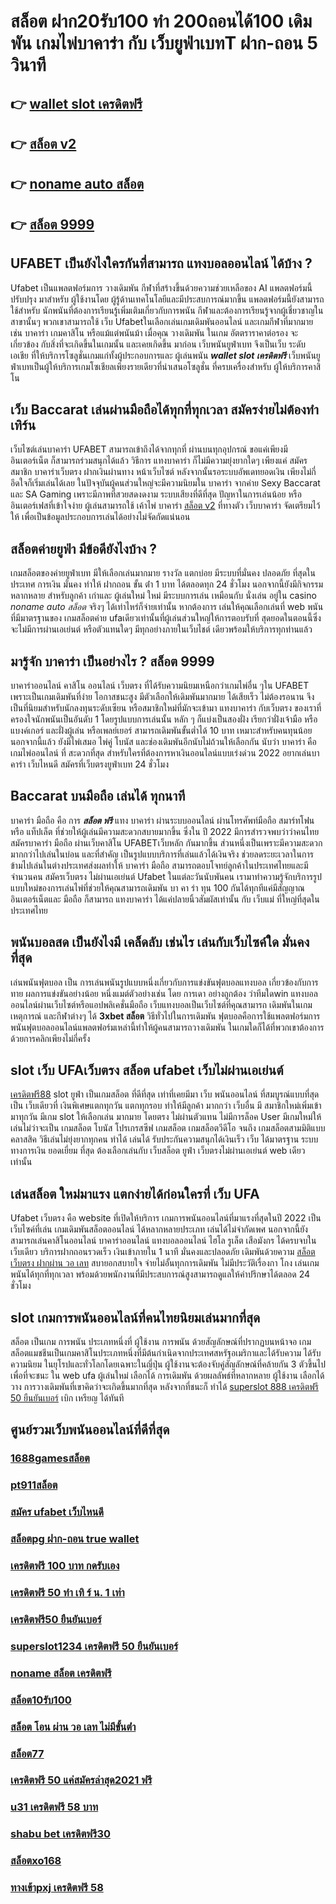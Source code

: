 # สล็อต ฝาก20รับ100 ทํา 200ถอนได้100  เดิมพัน เกมไพ่บาคาร่า  กับ เว็บยูฟ่าเบทT  ฝาก-ถอน 5 วินาที

## 👉 [wallet slot เครดิตฟรี](https://mabet.net/credit-free-50/)
## 👉 [สล็อต v2](https://mabet.net/register/)
## 👉 [noname auto สล็อต](https://mabet.net/pg-slot-credit-free/)
## 👉 [สล็อต 9999](https://member.mabet.net/?action=login)

## UFABET เป็นยังไงใครกันที่สามารถ แทงบอลออนไลน์  ได้บ้าง ?

Ufabet เป็นแพลตฟอร์มการ วางเดิมพัน กีฬาที่สร้างขึ้นด้วยความช่วยเหลือของ AI แพลตฟอร์มนี้ปรับปรุง มาสำหรับ ผู้ใช้งานโดย ผู้รู้ด้านเทคโนโลยีและมีประสบการณ์มากขึ้น แพลตฟอร์มนี้ยังสามารถใช้สำหรับ นักพนันที่ต้องการเรียนรู้เพิ่มเติมเกี่ยวกับการพนัน กีฬาและต้องการเรียนรู้จากผู้เชี่ยวชาญในสาขานั้นๆ พวกเขาสามารถใช้  เว็บ Ufabetในเลือกเล่นเกมเดิมพันออนไลน์ และเกมกีฬาที่มากมาย เช่น บาคาร่า เกมคาสิโน หรือแม้แต่พนันม้า เมื่อคุณ วางเดิมพัน ในเกม อัตตราราคาต่อรอง จะเกี่ยวข้อง กับสิ่งที่จะเกิดขึ้นในเกมนั้น และเคยเกิดขึ้น มาก่อน  เว็บพนันยูฟ่าเบท จึงเป็นเว็บ ระดับ เอเชีย ที่ให้บริการโซลูชั่นเกมแก่ทั้งผู้ประกอบการและ ผู้เล่นพนัน ***wallet slot เครดิตฟรี*** เว็บพนันยูฟ่าเบทเป็นผู้ให้บริการเกมโซเชียลเพียงรายเดียวที่นำเสนอโซลูชั่น  ที่ครบเครื่องสำหรับ ผู้ให้บริการคาสิโน 

## เว็บ Baccarat  เล่นผ่านมือถือได้ทุกที่ทุกเวลา สมัครง่ายไม่ต้องทำเทิร์น

 เว็บไซต์เล่นบาคาร่า  UFABET สามารถเข้าถึงได้จากทุกที่ ผ่านบนทุกอุปกรณ์ ขอแค่เพียงมีอินเตอร์เน็ต ก็สามารถร่วมสนุกได้แล้ว  วิธีการ  แทงบาคาร่า ก็ไม่มีความยุ่งยากใดๆ เพียงแค่ สมัครสมาชิก บาคาร่าเว็บตรง ฝากเงินผ่านทาง หน้าเว็บไซต์ หลังจากนั้นรอระบบอัพเดทยอดเงิน เพียงไม่กี่อึดใจก็เริ่มเล่นได้เลย ในปัจจุบันผู้คนส่วนใหญ่จะมีความนิยมใน บาคาร่า จากค่าย Sexy Baccarat และ SA Gaming เพราะมีภาพที่สวยสดงดงาม ระบบเสียงที่ดีที่สุด ปัญหาในการเล่นน้อย หรืออินเตอร์เฟสที่เข้าใจง่าย ผู้เล่นสามารถใช้ เค้าไพ่  บาคาร่า [สล็อต v2](https://mabet.net/pg-slot-credit-free/) ที่ทางตัว เว็บบาคาร่า จัดเตรียมไว้ให้ เพื่อเป็นข้อมูลประกอบการเล่นได้อย่างไม่จัดกัดแน่นอน 


## สล็อตค่ายยูฟ่า มีข้อดียังไงบ้าง ?
 เกมสล็อตของค่ายยูฟ่าเบท  มีให้เลือกเล่นมากมาย  รางวัล  แตกบ่อย มีระบบที่มั่นคง ปลอดภัย  ที่สุดในประเทศ การเงิน มั่นคง   ทำให้ ฝากถอน ขั้น ต่ํา 1 บาท ได้ตลอดทุก 24 ชั่วโมง นอกจากนี้ยังมีกิจกรรม หลากหลาย สำหรับลูกค้า เก่าและ ผู้เล่นใหม่ ใหม่ มีระบบการเล่น เหมือนกับ  นั่งเล่น อยู่ใน casino *noname auto สล็อต*  จริงๆ ได้เท่าไหร่ก็จ่ายเท่านั้น หากต้องการ เล่นให้คุณเลือกเล่นที่ web พนันที่มีมาตรฐานของ เกมสล็อตค่าย ufaเดียวเท่านั้นที่ผู้เล่นส่วนใหญ่ให้การตอบรับที่ สุดยอดในตอนนี้ซึ่งจะไม่มีการผ่านเอเย่นต์ หรือตัวแทนใดๆ มีทุกอย่างภายในเว็บไชต์ เดียวพร้อมให้บริการทุกท่านแล้ว

## มารู้จัก  บาคาร่า เป็นอย่างไร ? **สล็อต 9999** 

บาคาร่าออนไลน์  คาสิโน ออนไลน์ เว็บตรง  ที่ได้รับความนิยมเหนือกว่าเกมไพ่อื่น ๆใน UFABET เพราะเป็นเกมเดิมพันที่ง่าย โอกาสชนะสูง มีตัวเลือกให้เดิมพันมากมาย ได้เสียเร็ว ไม่ต้องรอนาน จึงเป็นที่นิยมสำหรับนักลงทุนระดับเซียน หรือสมาชิกใหม่ที่มักจะเข้ามา แทงบาคาร่า กับเว็บตรง ของเราที่   ครองใจนักพนันเป็นอันดับ 1  โดยรูปแบบการเล่นนั้น หลัก ๆ ก็แบ่งเป็นสองฝั่ง เรียกว่าฝั่งเจ้ามือ หรือ แบงค์เกอร์ และฝั่งผู้เล่น หรือเพลย์เยอร์ สามารถเดิมพันขั้นต่ำได้ 10 บาท เหมาะสำหรับคนทุนน้อย นอกจากนี้แล้ว ยังมีไพ่เสมอ ไพ่คู่ โบนัส และช่องเดิมพันอีกนับไม่ถ้วนให้เลือกกัน นับว่า บาคาร่า คือเกมไพ่ออนไลน์ ที่ สะดวกที่สุด  สำหรับใครที่ต้องการหาเงินออนไลน์แบบเร่งด่วน 2022 อยากเล่นบาคาร่า เว็บไหนดี สมัครที่เว็บตรงยูฟ่าเบท  24 ชั่วโมง


##  Baccarat บนมือถือ เล่นได้ ทุกนาที 

บาคาร่า มือถือ คือ การ  ***สล็อต ฟรี*** แทง  บาคาร่า ผ่านระบบออนไลน์ ผ่านโทรศัพท์มือถือ สมาร์ทโฟน หรือ แท็ปเล็ต ที่ช่วยให้ผู้เล่นมีความสะดวกสบายมากขึ้น ซึ่งใน  ปี 2022 มีการสำรวจพบว่าว่าคนไทย สมัครบาคาร่า มือถือ ผ่านเว็บคาสิโน UFABETเว็บหลัก  กันมากขึ้น ส่วนหนึ่งเป็นเพราะมีความสะดวกมากกว่าไปเล่นในบ่อน และที่สำคัญ เป็นรูปแบบบริการที่เล่นแล้วได้เงินจริง ช่วยลดระยะเวลาในการข้ามไปเล่นในต่างประเทศส่งผลทำให้ บาคาร่า มือถือ สามารถตอบโจทย์ลูกค้าในประเทศไทยและมีจำนวนคน  สมัครเว็บตรง ไม่ผ่านเอเย่นต์ Ufabet ในแต่ละวันนับพันคน เรามาทำความรู้จักบริการรูปแบบใหม่ของการเล่นไพ่ที่ช่วยให้คุณสามารถเดิมพัน   บา คา ร่า ทุน 100 กันได้ทุกทีแค่มีสัญญาณอินเตอร์เน็ตและ มือถือ ก็สามารถ แทงบาคาร่า ได้แค่ปลายนิ้วสัมผัสเท่านั้น กับ  เว็บแม่  ที่ใหญ่ที่สุดในประเทศไทย


##  พนันบอลสด  เป็นยังไงมี เคล็ดลับ เช่นไร เล่นกับเว็บไซค์ใด  มั่นคงที่สุด 

 เล่นพนันฟุตบอล เป็น การเล่นพนันรูปแบบหนึ่งเกี่ยวกับการแข่งขันฟุตบอลแทงบอล เกี่ยวข้องกับการทาย ผลการแข่งขันอย่างน้อย หนึ่งแมต์ตัวอย่างเช่น โดย การเดา อย่างถูกต้อง ว่าทีมใดwin แทงบอล ออนไลน์ผ่านเว็บไซต์หรือแอปพลิเคชั่นมือถือ เว็บแทงบอลเป็นเว็บไซต์ที่คุณสามารถ เดิมพันในเกม เหตุการณ์ และกีฬาต่างๆ ได้ **3xbet สล็อต** วิธีทั่วไปในการเดิมพัน ฟุตบอลคือการใช้แพลตฟอร์มการ พนันฟุตบอลออนไลน์แพลตฟอร์มเหล่านี้ทำให้ผู้คนสามารถวางเดิมพัน ในเกมใดก็ได้ที่พวกเขาต้องการด้วยการคลิกเพียงไม่กี่ครั้ง 

##  slot   เว็บ UFAเว็บตรง สล็อต  ufabet เว็บไม่ผ่านเอเย่นต์

 [เครดิตฟรี88](https://member.mabet.net/?action=login) slot   ยูฟ่า เป็นเกมสล็อต ที่ดีที่สุด เท่าที่เคยมีมา  เว็บ  พนันออนไลน์  ที่สมบูรณ์แบบที่สุด เป็น เว็บเดียวที่ เงินพิเศษแตกทุกวัน แตกทุกรอบ ทำให้มีลูกค้า มากกว่า เว็บอื่น มี สมาชิกใหม่เพิ่มเข้ามาทุกวัน มีเกม slot ให้เลือกเล่น มากมาย  โดยตรง  ไม่ผ่านตัวแทน ไม่มีการล็อค User  มีเกมใหม่ให้เล่นไม่ว่าจะเป็น  เกมสล็อต  โบนัส โปรเกรสซีฟ เกมสล็อต  เกมสล็อตวีดีโอ จนถึง เกมสล็อตสามมิติแบบ คลาสสิค วิธีเล่นไม่ยุ่งยากทุกคน ทำได้ เล่นได้ รับประกันความสนุกได้เงินเร็ว  เว็บ ได้มาตรฐาน ระบบทางการเงิน ยอดเยี่ยม ที่สุด ต้องเลือกเล่นกับ เว็บสล็อต   ยูฟ่า เว็บตรงไม่ผ่านเอเย่นต์    web  เดียวเท่านั้น


## เล่นสล็อต ใหม่มาแรง แตกง่ายได้ก่อนใครที่  เว็บ UFA

Ufabet เว็บตรง  คือ website ที่เปิดให้บริการ เกมการพนันออนไลน์ที่มาแรงที่สุดในปี 2022 เป็น เว็บไซค์ที่เล่น เกมเดิมพันสล็อตออนไลน์ ได้หลากหลายประเภท  เล่นได้ไม่จำกัดเพศ นอกจากนี้ยังสามารถเล่นคาสิโนออนไลน์ บาคาร่าออนไลน์ แทงบอลออนไลน์ ไฮโล รูเล็ต เสือมังกร ได้ครบจบในเว็บเดียว บริการฝากถอนรวดเร็ว  เงินเข้าภายใน  1 นาที  มั่นคงและปลอดภัย เดิมพันด้วยความ [สล็อต เว็บตรง ฝากผ่าน วอ เลท](https://mabet.net/register/) สบายอกสบายใจ  จ่ายไม่อั้นทุกการเดิมพัน ไม่มีประวัติเรื่องกา โกง เล่นเกมพนันได้ทุกที่ทุกเวลา พร้อมด้วยพนักงานที่มีประสบการณ์สูงสามารถดูแลให้คำปรึกษาได้ตลอด 24 ชั่วโมง


##  slot  เกมการพนันออนไลน์ที่คนไทยนิยมเล่นมากที่สุด

สล็อต เป็นเกม  การพนัน ประเภทหนึ่งที่ ผู้ใช้งาน  การพนัน ด้วยสัญลักษณ์ที่ปรากฏบนหน้าจอ  เกมสล็อตแมชชีนเป็นเกมคาสิโนประเภทหนึ่งที่มีต้นกำเนิดจากประเทศสหรัฐอเมริกาและได้รับความ  ได้รับความนิยม ในยุโรปและทั่วโลกโดยเฉพาะในญี่ปุ่น  ผู้ใช้งานจะต้องจับคู่สัญลักษณ์ที่คล้ายกัน 3 ตัวขึ้นไปเพื่อที่จะชนะ ใน web  ufa  ผู้เล่นใหม่  เลือกได้  การเดิมพัน ด้วยผลลัพธ์ที่หลากหลาย  ผู้ใช้งาน เลือกได้ วาง  การวางเดิมพันที่เขาคิดว่าจะเกิดขึ้นมากที่สุด หลังจากที่ชนะก็ ทำได้ [superslot 888 เครดิตฟรี 50 ยืนยันเบอร์](https://mabet.net/)  เบิก เหรียญ ได้ทันที


## ศูนย์รวมเว็บพนันออนไลน์ที่ดีที่สุด

### [1688gamesสล็อต](https://atom.io/themes/MABET.net%20สล็อตเว็บตรง%206k%20เครดิตฟรี%20008%20สล็อต%20สล็อตอตกหนัก%2020รับ100)
### [pt911สล็อต](https://atom.io/themes/MABET.net%20สล็อตเว็บตรง%20pgเครดิตฟรี%2050%20ยืนยันเบอร์%20ล่าสุด%20008%20สล็อต%20สล็อตอตกหนัก%2020รับ100)
### [สมัคร ufabet เว็บไหนดี](https://atom.io/themes/MABET.net%20สล็อตเว็บตรง%20สล็อต%20เติม%20true%20wallet%20ขั้นต่ำ%201%20บาท%20008%20สล็อต%20สล็อตอตกหนัก%2020รับ100)
### [สล็อตpg ฝาก-ถอน true wallet](https://atom.io/themes/MABET.net%20สล็อตเว็บตรง%20toyสล็อต%20008%20สล็อต%20สล็อตอตกหนัก%2020รับ100)
### [เครดิตฟรี 100 บาท กดรับเอง](https://atom.io/themes/MABET.net%20สล็อตเว็บตรง%20superslotxdเครดิตฟรี50%20008%20สล็อต%20สล็อตอตกหนัก%2020รับ100)
### [เครดิตฟรี 50 ทำ เทิ ร์ น. 1 เท่า](https://atom.io/themes/MABET.net%20สล็อตเว็บตรง%20สล็อต%20เครดิตฟรี%20ไม่ต้องแชร์%20008%20สล็อต%20สล็อตอตกหนัก%2020รับ100)
### [เครดิตฟรี50 ยืนยันเบอร์](https://atom.io/themes/MABET.net%20สล็อตเว็บตรง%20พุซซี่888%20เครดิตฟรี50%20008%20สล็อต%20สล็อตอตกหนัก%2020รับ100)
### [superslot1234 เครดิตฟรี 50 ยืนยันเบอร์](https://atom.io/themes/MABET.net%20สล็อตเว็บตรง%20ufayaboเครดิตฟรี100%20008%20สล็อต%20สล็อตอตกหนัก%2020รับ100)
### [noname สล็อต เครดิตฟรี](https://atom.io/themes/MABET.net%20สล็อตเว็บตรง%20สล็อต%20008%20สล็อต%20สล็อตอตกหนัก%2020รับ100)
### [สล็อต10รับ100](https://atom.io/themes/MABET.net%20สล็อตเว็บตรง%20สล็อต%20818king%20008%20สล็อต%20สล็อตอตกหนัก%2020รับ100)
### [สล็อต โอน ผ่าน วอ เลท ไม่มีขั้นต่ํา](https://atom.io/themes/MABET.net%20สล็อตเว็บตรง%20สล็อต777ฟรีเครดิต50%20008%20สล็อต%20สล็อตอตกหนัก%2020รับ100)
### [สล็อต77](https://atom.io/themes/MABET.net%20สล็อตเว็บตรง%20jdb%20เครดิตฟรี%20008%20สล็อต%20สล็อตอตกหนัก%2020รับ100)
### [เครดิตฟรี 50 แค่สมัครล่าสุด2021 ฟรี](https://atom.io/themes/MABET.net%20สล็อตเว็บตรง%20pxj.com%20เครดิตฟรี%2058%20008%20สล็อต%20สล็อตอตกหนัก%2020รับ100)
### [u31 เครดิตฟรี 58 บาท](https://atom.io/themes/MABET.net%20สล็อตเว็บตรง%20lsm99%20เครดิตฟรี%20008%20สล็อต%20สล็อตอตกหนัก%2020รับ100)
### [shabu bet เครดิตฟรี30](https://atom.io/themes/MABET.net%20สล็อตเว็บตรง%20999สล็อต%20008%20สล็อต%20สล็อตอตกหนัก%2020รับ100)
### [สล็อตxo168](https://atom.io/themes/MABET.net%20สล็อตเว็บตรง%20ยูฟ่า191สล็อต%20008%20สล็อต%20สล็อตอตกหนัก%2020รับ100)
### [ทางเข้าpxj เครดิตฟรี 58](https://atom.io/themes/MABET.net%20สล็อตเว็บตรง%201234%20superslot%20เครดิตฟรี50%20008%20สล็อต%20สล็อตอตกหนัก%2020รับ100)